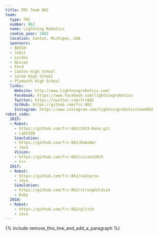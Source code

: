 ```yaml
---
title: FRC Team 862
team:
  type: FRC
  number: 862
  name: Lightning Robotics
  rookie_year: 2002
  location: Canton, Michigan, USA
  sponsors:
  - BOSCH
  - Jabil
  - Leidos
  - Nissan
  - Ford
  - Canton High School
  - Salem High School
  - Plymouth High School
  links:
    Website: http://www.lightningrobotics.com/
    Facebook: https://www.facebook.com/lightningrobotics
    Twitter: https://twitter.com/frc862
    GitHub: https://github.com/frc-862
    Instagram: https://www.instagram.com/lightningroboticsteam862
robot_code:
  2015:
  - Robot:
    - https://github.com/frc-862/2015-Base.git
    - LabVIEW
    Simulation:
    - https://github.com/frc-862/RoboWar
    - Java
    Vision:
    - https://github.com/frc-862/vision2015
    - C++
  2017:
  - Robot:
    - https://github.com/frc-862/valkyrie
    - Java
    Simulation:
    - https://github.com/frc-862/strongholdsim
    - Ruby
  2018:
  - Robot:
    - https://github.com/frc-862/glitch
    - Java
---
```


{% include remove_this_line_and_add_a_paragraph %}
